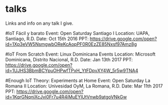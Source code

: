 # talks
Links and info on any talk I give.

#IoT Fácil y barato
Event:    Open Saturday Santiago I
Location: UAPA, Santiago, R.D.
Date:     Oct 15th 2016
PPT:      https://drive.google.com/open?id=1Xp3eVW5NsmgwbOReKcAopPF0R0EzZE85Nxsf97Amz8g


#IoT From Scratch
Event:    Linux Dominicana Events
Location: Microsoft Dominicana, Distrito Nacional, R.D.
Date:     Jan 13th 2017
PPT:      https://drive.google.com/open?id=1UJHS3BbmBCYpuOHPwfTPxH_YtFDpvXY4W_5r5w9TNA4


#Enough IoT Theory: Experiments at Home
Event:    Open Saturday La Romana II
Location: Univesidad OyM, La Romana, R.D.
Date:     Mar 11th 2017
PPT:      https://drive.google.com/open?id=1KqrGNqniXcJvi0Fr7u4R4iMuEYlUtVnwb9atgoVNkGw
